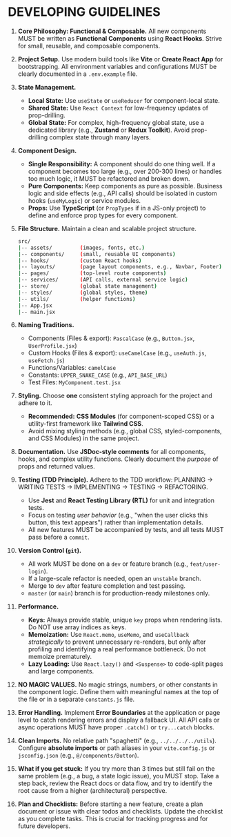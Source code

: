# DEVELOPING GUIDELINES

1.  **Core Philosophy: Functional & Composable.** All new components MUST be written as **Functional Components** using **React Hooks**. Strive for small, reusable, and composable components.
2.  **Project Setup.** Use modern build tools like **Vite** or **Create React App** for bootstrapping. All environment variables and configurations MUST be clearly documented in a `.env.example` file.
3.  **State Management.**
      * **Local State:** Use `useState` or `useReducer` for component-local state.
      * **Shared State:** Use `React Context` for low-frequency updates of prop-drilling.
      * **Global State:** For complex, high-frequency global state, use a dedicated library (e.g., **Zustand** or **Redux Toolkit**). Avoid prop-drilling complex state through many layers.
4.  **Component Design.**
      * **Single Responsibility:** A component should do one thing well. If a component becomes too large (e.g., over 200-300 lines) or handles too much logic, it MUST be refactored and broken down.
      * **Pure Components:** Keep components as pure as possible. Business logic and side effects (e.g., API calls) should be isolated in custom hooks (`useMyLogic`) or service modules.
      * **Props:** Use **TypeScript** (or `PropTypes` if in a JS-only project) to define and enforce prop types for every component.
5.  **File Structure.** Maintain a clean and scalable project structure.
   
    ```bash
    src/
    |-- assets/         (images, fonts, etc.)
    |-- components/     (small, reusable UI components)
    |-- hooks/          (custom React hooks)
    |-- layouts/        (page layout components, e.g., Navbar, Footer)
    |-- pages/          (top-level route components)
    |-- services/       (API calls, external service logic)
    |-- store/          (global state management)
    |-- styles/         (global styles, theme)
    |-- utils/          (helper functions)
    |-- App.jsx
    |-- main.jsx
    ```
7.  **Naming Traditions.**
      * Components (Files & export): `PascalCase` (e.g., `Button.jsx`, `UserProfile.jsx`)
      * Custom Hooks (Files & export): `useCamelCase` (e.g., `useAuth.js`, `useFetch.js`)
      * Functions/Variables: `camelCase`
      * Constants: `UPPER_SNAKE_CASE` (e.g., `API_BASE_URL`)
      * Test Files: `MyComponent.test.jsx`
8.  **Styling.** Choose **one** consistent styling approach for the project and adhere to it.
      * **Recommended:** **CSS Modules** (for component-scoped CSS) or a utility-first framework like **Tailwind CSS**.
      * Avoid mixing styling methods (e.g., global CSS, styled-components, and CSS Modules) in the same project.
9.  **Documentation.** Use **JSDoc-style comments** for all components, hooks, and complex utility functions. Clearly document the *purpose* of props and returned values.
10.  **Testing (TDD Principle).** Adhere to the TDD workflow: PLANNING -\> WRITING TESTS -\> IMPLEMENTING -\> TESTING -\> REFACTORING.
      * Use **Jest** and **React Testing Library (RTL)** for unit and integration tests.
      * Focus on testing *user behavior* (e.g., "when the user clicks this button, this text appears") rather than implementation details.
      * All new features MUST be accompanied by tests, and all tests MUST pass before a `commit`.
11. **Version Control (`git`).**
      * All work MUST be done on a `dev` or feature branch (e.g., `feat/user-login`).
      * If a large-scale refactor is needed, open an `unstable` branch.
      * Merge to `dev` after feature completion and test passing.
      * `master` (or `main`) branch is for production-ready milestones only.
12. **Performance.**
      * **Keys:** Always provide stable, unique `key` props when rendering lists. Do NOT use array indices as keys.
      * **Memoization:** Use `React.memo`, `useMemo`, and `useCallback` *strategically* to prevent unnecessary re-renders, but only after profiling and identifying a real performance bottleneck. Do not memoize prematurely.
      * **Lazy Loading:** Use `React.lazy()` and `<Suspense>` to code-split pages and large components.
13. **NO MAGIC VALUES.** No magic strings, numbers, or other constants in the component logic. Define them with meaningful names at the top of the file or in a separate `constants.js` file.
14. **Error Handling.** Implement **Error Boundaries** at the application or page level to catch rendering errors and display a fallback UI. All API calls or async operations MUST have proper `.catch()` or `try...catch` blocks.
15. **Clean Imports.** No relative path "spaghetti" (e.g., `../../../../utils`). Configure **absolute imports** or path aliases in your `vite.config.js` or `jsconfig.json` (e.g., `@/components/Button`).
16. **What if you get stuck:** If you try more than 3 times but still fail on the same problem (e.g., a bug, a state logic issue), you MUST stop. Take a step back, review the React docs or data flow, and try to identify the root cause from a higher (architectural) perspective.
17. **Plan and Checklists:** Before starting a new feature, create a plan document or issue with clear todos and checklists. Update the checklist as you complete tasks. This is crucial for tracking progress and for future developers.
